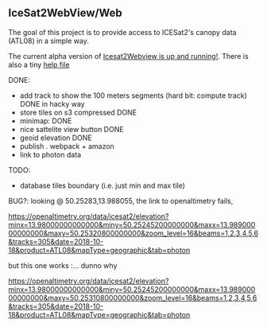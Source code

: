 ## IceSat2WebView/Web ##

The goal of this project is to provide access to ICESat2's canopy data (ATL08) in a simple way.

The current alpha version of <a href="https://icesat2webview.s3.eu-central-1.amazonaws.com/index.html">Icesat2Webview is up and running!</a>. There is also a tiny <a href="https://icesat2webview.s3.eu-central-1.amazonaws.com/site/help.html">help file</a>

DONE:
* add track to show the 100 meters segments (hard bit: compute track) DONE in hacky way
* store tiles on s3 compressed DONE
* minimap: DONE
* nice sattelite view button DONE
* geoid elevation DONE
* publish . webpack + amazon
* link to photon data

TODO:
* database tiles boundary (i.e. just min and max tile)


BUG?:
looking @ 50.25283,13.988055, the link to openaltimetry fails, 

https://openaltimetry.org/data/icesat2/elevation?minx=13.98000000000000&miny=50.25245200000000&maxx=13.98900000000000&maxy=50.25320800000000&zoom_level=16&beams=1,2,3,4,5,6&tracks=305&date=2018-10-18&product=ATL08&mapType=geographic&tab=photon

but this one works :... dunno why

https://openaltimetry.org/data/icesat2/elevation?minx=13.98000000000000&miny=50.25245200000000&maxx=13.98900000000000&maxy=50.25310800000000&zoom_level=16&beams=1,2,3,4,5,6&tracks=305&date=2018-10-18&product=ATL08&mapType=geographic&tab=photon